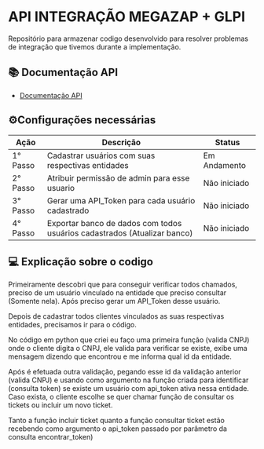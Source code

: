 
# API INTEGRAÇÃO MEGAZAP + GLPI

Repositório para armazenar codigo desenvolvido para resolver problemas de integração que tivemos durante a implementação.

## 📚 Documentação API
- [Documentação API](http://54.207.73.132/glpi)




## ⚙️Configurações necessárias
| Ação | Descrição | Status |
|------|-----------| ------ |
|1° Passo | Cadastrar usuários com suas respectivas entidades | Em Andamento |
| 2° Passo | Atribuir permissão de admin para esse usuario | Não iniciado |
|3° Passo | Gerar uma API_Token para cada usuário cadastrado | Não iniciado |
|4° Passo | Exportar banco de dados com todos usuários cadastrados (Atualizar banco)| Não iniciado |

## 💻 Explicação sobre o codigo

Primeiramente descobri que para conseguir verificar todos chamados, preciso de um usuário vinculado na entidade que preciso consultar (Somente nela). Após preciso gerar um API_Token desse usuário. 

Depois de cadastrar todos clientes vinculados as suas respectivas entidades, precisamos ir para o código. 

No código em python que criei eu faço uma primeira função (valida CNPJ) onde o cliente digita o CNPJ, ele valida para verificar se existe, exibe uma mensagem dizendo que encontrou e me informa qual id da entidade. 

Após é efetuada outra validação, pegando esse id da validação anterior (valida CNPJ) e usando como argumento na função criada para identificar (consulta token) se existe um usuário com api_token ativa nessa entidade. Caso exista, o cliente escolhe se quer chamar função de consultar os tickets ou incluir um novo ticket. 

Tanto a função incluir ticket quanto a função consultar ticket estão recebendo como argumento o api_token passado por parâmetro da consulta encontrar_token)






